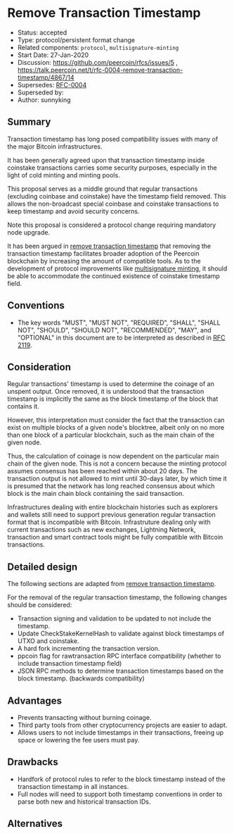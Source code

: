 # Remove Transaction Timestamp

- Status: accepted
- Type: protocol/persistent format change
- Related components: `protocol`, `multisignature-minting`
- Start Date: 27-Jan-2020
- Discussion: https://github.com/peercoin/rfcs/issues/5 , https://talk.peercoin.net/t/rfc-0004-remove-transaction-timestamp/4867/14
- Supersedes: [RFC-0004](../0004-remove-transaction-timestamp/0004-remove-transaction-timestamp.md)
- Superseded by:
- Author: sunnyking

## Summary

Transaction timestamp has long posed compatibility issues with many of the major Bitcoin infrastructures.

It has been generally agreed upon that transaction timestamp inside coinstake transactions carries some security purposes, especially in the light of cold minting and minting pools.

This proposal serves as a middle ground that regular transactions (excluding coinbase and coinstake) have the timestamp field removed. This allows the non-broadcast special coinbase and coinstake transactions to keep timestamp and avoid security concerns.

Note this proposal is considered a protocol change requiring mandatory node upgrade.

It has been argued in [remove transaction timestamp](../0004-remove-transaction-timestamp/0004-remove-transaction-timestamp.md) that removing the transaction timestamp facilitates broader adoption of the Peercoin blockchain by increasing the amount of compatible tools. As to the development of protocol improvements like [multisignature minting](../0003-multisig-minting/0003-multisig-minting.md), it should be able to accommodate the continued existence of coinstake timestamp field.

## Conventions
- The key words "MUST", "MUST NOT", "REQUIRED", "SHALL", "SHALL NOT", "SHOULD", "SHOULD NOT", "RECOMMENDED", "MAY", and "OPTIONAL" in this document are to be interpreted as described in [RFC 2119](http://tools.ietf.org/html/rfc2119).

## Consideration

Regular transactions' timestamp is used to determine the coinage of an unspent output. Once removed, it is understood that the transaction timestamp is implicitly the same as the block timestamp of the block that contains it.

However, this interpretation must consider the fact that the transaction can exist on multiple blocks of a given node's blocktree, albeit only on no more than one block of a particular blockchain, such as the main chain of the given node.

Thus, the calculation of coinage is now dependent on the particular main chain of the given node. This is not a concern because the minting protocol assumes consensus has been reached within about 20 days. The transaction output is not allowed to mint until 30-days later, by which time it is presumed that the network has long reached consensus about which block is the main chain block containing the said transaction.

Infrastructures dealing with entire blockchain histories such as explorers and wallets still need to support previous generation regular transaction format that is incompatible with Bitcoin. Infrastruture dealing only with current transactions such as new exchanges, Lightning Network, transaction and smart contract tools might be fully compatible with Bitcoin transactions.

## Detailed design

The following sections are adapted from [remove transaction timestamp](../0004-remove-transaction-timestamp/0004-remove-transaction-timestamp.md).

For the removal of the regular transaction timestamp, the following changes should be considered:

- Transaction signing and validation to be updated to not include the timestamp.
- Update CheckStakeKernelHash to validate against block timestamps of UTXO and coinstake.
- A hard fork incrementing the transaction version.
- ppcoin flag for rawtransaction RPC interface compatibility (whether to include transaction timestamp field)
- JSON RPC methods to determine transaction timestamps based on the block timestamp. (backwards compatibility)

## Advantages

* Prevents transacting without burning coinage.
* Third party tools from other cryptocurrency projects are easier to adapt.
* Allows users to not include timestamps in their transactions, freeing up space or lowering the fee users must pay.

## Drawbacks

* Hardfork of protocol rules to refer to the block timestamp instead of the transaction timestamp in all instances.
* Full nodes will need to support both timestamp conventions in order to parse both new and historical transaction IDs.

## Alternatives


